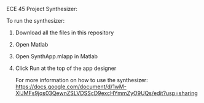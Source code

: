 ECE 45 Project Synthesizer:

To run the synthesizer:
1. Download all the files in this repository
2. Open Matlab
3. Open SynthApp.mlapp in Matlab
4. Click Run at the top of the app designer

   For more information on how to use the synthesizer: https://docs.google.com/document/d/1wM-XIJMFs9jqs03QewnZSLVDSScD9excHYmmZyO9UQs/edit?usp=sharing
